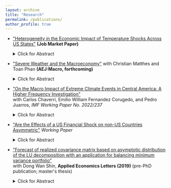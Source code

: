 ```yaml
---
layout: archive
title: "Research"
permalink: /publications/
author_profile: true
---
```

*    ["Heterogeneity in the Economic Impact of Temperature Shocks Across US States"](https://www.dropbox.com/scl/fi/pixqzfym60cekmahld126/JMP_Kim.pdf?rlkey=b2rlj9bgaqiajr45numo7v2ry&st=l87lpgaq&dl=0) <strong>(Job Market Paper)</strong>
      <details>
        <summary>Click for Abstract</summary>
        This paper presents new empirical evidence on short- and medium-term heterogeneous temperature effects on real GDP growth and inflation at the US state level. The results reveal heterogeneity across states, 
        seasons,
        and time horizons, with the sign of responses becoming synchronized seven quarters after temperature shocks. By examining the joint responses of output and prices, I explore whether temperature shocks
        resemble demand or supply shock at the state-level. The nature of shock varies by season and time horizon: cold season shock initially acts as positive demand and supply shock but transitions to negative supply
        (mostly in north-eastern states) and positive demand shock (mostly in southern states) as the time horizon extends, whereas warm season shock predominantly resembles negative supply shock after seven quarters 
        (especially in southern states). Variations in state-level responses are explained by state attributes such as sectoral shares of manufacturing and services along with average temperature.
      </details>
  
*    ["Severe Weather and the Macroeconomy"](https://hskim27.github.io/files/weather_2024.pdf) with Christian Matthes and Toan Phan <strong>(AEJ:Macro, forthcoming)</strong>
      <details>
        <summary>Click for Abstract</summary>
        We investigate the impact of severe weather shocks on the US macroeconomy over the past sixty years. Using a nonlinear vector autoregressive model, we find robust evidence of time-varying effects. 
        While negligible at the beginning of the sample, the impact becomes significant at the end, where an increase in the severe weather index reduces aggregate industrial production and consumption growth rates, and 
        raises aggregate unemployment and inflation rates. The effects are persistent for up to twenty months. Our findings suggest limited adaptation to the increased severity of weather in the United States, at least at 
        the macroeconomic level.
      </details>

*    ["On the Macro Impact of Extreme Climate Events in Central America: A Higher Frequency Investigation"](https://www.imf.org/en/Publications/WP/Issues/2022/12/02/On-the-Macro-Impact-of-Extreme-Climate-Events-in-Central-America-A-Higher-Frequency-526284)  
  with Carlos Chaverri, Emilio William Fernandez Corugedo, and Pedro Juarros, _IMF Working Paper No. 2022/237_
        <details>
          <summary>Click for Abstract</summary>
          Central America is one of the world’s most vulnerable regions to extreme climate events. The literature estimates the macroeconomic effects of climate events mainly using annual data, which might underestimate 
          the true effects as these extreme events tend to be short-lived and generate government and family support in response. To overcome this limitation, this paper studies Central American countries’ macroeconomic
          impact of climatic disasters using high-frequency (monthly) data over the period 2000-2019. We identify extreme climate events by defining dummy variables related to storm and flood events reported in the EM-DAT 
          (Emergency Events Database) and estimate country-specific VAR and panel VAR. The results suggest that a climatic disaster drops monthly economic activity in most countries in the region of around 0.5 to 1 
          percentage points on impact, with persistent effects on the level of GDP. We show that even as extreme climate events were relatively less severe under our sample period, quantitative effects are similar or 
          larger than previously estimated for the region. In addition, remittances (transfers from family living abroad) increase for most countries in response to a extreme climate event, acting as a shock absorber. The 
          results are robust to controlling for the severity of the climate events, for which we construct a monthly climate index measuring severity of weather indicators by following the spirit of the Actuaries Climate 
          Index (ACI).
        </details>  
    
*    ["Are the Effects of a US Financial Shock on non-US Countries Asymmetric"](https://hskim27.github.io/files/us_financial_shock_asymmetric.pdf)  _Working Paper_
        <details>
          <summary>Click for Abstract</summary>
          In the past few decades, US financial markets have experienced a high degree of financial integration with non-US countries. I examine whether US financial shocks affect non-US economies, especially focusing on 
          potential asymmetric effects. US financial shocks are identified from a model that allows the asymmetric effects of US financial market disturbances following a recent paper (Barnichon, Matthes, and Ziegenbein 
          (2020)). Using Smooth Local Projection, I find that US financial shocks lead to asymmetric effects in a majority of G7 countries (Canada, Germany, France, the UK and Italy): an adverse US financial shock, i.e., 
          tightening of financial conditions, generates a significant decline in the countries’ output and the movements are similar across the countries, while a favorable US financial shock, i.e., easing of financial 
          conditions, generates no statistically significant responses. The asymmetry also exists in short-term interest rates and share prices indices.
        </details> 

* ["Forecast of realized covariance matrix based on asymptotic distribution of the LU decomposition with an application for balancing minimum variance portfolio"](https://www.dropbox.com/scl/fi/8lv4uxqagmpnfm2bf41z2/Forecast-of-realized-covariance-matrix-based-on-asymptotic-distribution-of-the-LU-decomposition-with-an-application-for-balancing-minimum-variance-portfolio.pdf?rlkey=jg5deg315x8cshbt4xr5qx85l&st=dtbocb4q&dl=0)  
  with Dong Wan Shin, <strong>Applied Economics Letters (2019)</strong> (pre-PhD publication; master's thesis)
    <details>
      <summary>Click for Abstract</summary>
      We derive the asymptotic distribution for the LU decomposition, that is, the Cholesky decomposition, of realized covariance matrix. Distributional properties are combined with an existing generalized heterogeneous 
      autoregressive (GHAR) method for forecasting realized covariance matrix, which will be referred to as a generalized HARQ (GHARQ) method. An out-of-sample forecast comparison of a real data set shows that the 
      proposed GHARQ method outperforms other existing methods in terms of optimizing the variances of portfolios.
    </details> 
      
